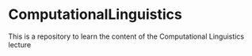 # ComputationalLinguistics
This is a repository to learn the content of the Computational Linguistics lecture 
